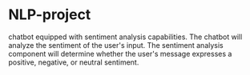 # NLP-project
 chatbot equipped with sentiment analysis capabilities. The chatbot will analyze the  sentiment of the user's input. The sentiment analysis component will determine whether the  user's message expresses a positive, negative, or neutral sentiment. 
